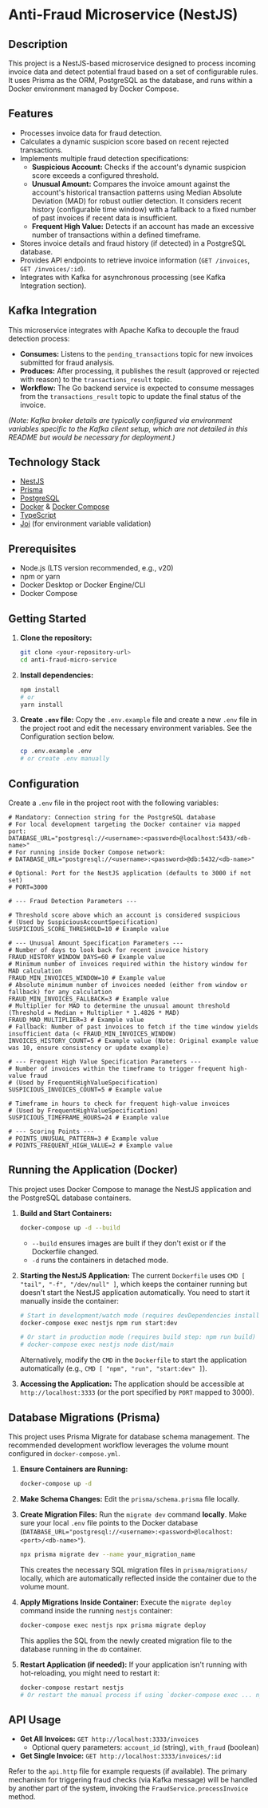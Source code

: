 # Anti-Fraud Microservice (NestJS)

## Description

This project is a NestJS-based microservice designed to process incoming invoice data and detect potential fraud based on a set of configurable rules. It uses Prisma as the ORM, PostgreSQL as the database, and runs within a Docker environment managed by Docker Compose.

## Features

- Processes invoice data for fraud detection.
- Calculates a dynamic suspicion score based on recent rejected transactions.
- Implements multiple fraud detection specifications:
    - **Suspicious Account:** Checks if the account's dynamic suspicion score exceeds a configured threshold.
    - **Unusual Amount:** Compares the invoice amount against the account's historical transaction patterns using Median Absolute Deviation (MAD) for robust outlier detection. It considers recent history (configurable time window) with a fallback to a fixed number of past invoices if recent data is insufficient.
    - **Frequent High Value:** Detects if an account has made an excessive number of transactions within a defined timeframe.
- Stores invoice details and fraud history (if detected) in a PostgreSQL database.
- Provides API endpoints to retrieve invoice information (`GET /invoices`, `GET /invoices/:id`).
- Integrates with Kafka for asynchronous processing (see Kafka Integration section).

## Kafka Integration

This microservice integrates with Apache Kafka to decouple the fraud detection process:

-   **Consumes:** Listens to the `pending_transactions` topic for new invoices submitted for fraud analysis.
-   **Produces:** After processing, it publishes the result (approved or rejected with reason) to the `transactions_result` topic.
-   **Workflow:** The Go backend service is expected to consume messages from the `transactions_result` topic to update the final status of the invoice.

*(Note: Kafka broker details are typically configured via environment variables specific to the Kafka client setup, which are not detailed in this README but would be necessary for deployment.)*

## Technology Stack

- [NestJS](https://nestjs.com/)
- [Prisma](https://www.prisma.io/)
- [PostgreSQL](https://www.postgresql.org/)
- [Docker](https://www.docker.com/) & [Docker Compose](https://docs.docker.com/compose/)
- [TypeScript](https://www.typescriptlang.org/)
- [Joi](https://joi.dev/) (for environment variable validation)

## Prerequisites

- Node.js (LTS version recommended, e.g., v20)
- npm or yarn
- Docker Desktop or Docker Engine/CLI
- Docker Compose

## Getting Started

1.  **Clone the repository:**
    ```bash
    git clone <your-repository-url>
    cd anti-fraud-micro-service
    ```

2.  **Install dependencies:**
    ```bash
    npm install
    # or
    yarn install
    ```

3.  **Create `.env` file:**
    Copy the `.env.example` file and create a new `.env` file in the project root and edit the necessary environment variables. See the Configuration section below.

    ```bash
    cp .env.example .env
    # or create .env manually
    ```

## Configuration

Create a `.env` file in the project root with the following variables:

```dotenv
# Mandatory: Connection string for the PostgreSQL database
# For local development targeting the Docker container via mapped port:
DATABASE_URL="postgresql://<username>:<password>@localhost:5433/<db-name>"
# For running inside Docker Compose network:
# DATABASE_URL="postgresql://<username>:<password>@db:5432/<db-name>"

# Optional: Port for the NestJS application (defaults to 3000 if not set)
# PORT=3000

# --- Fraud Detection Parameters ---

# Threshold score above which an account is considered suspicious
# (Used by SuspiciousAccountSpecification)
SUSPICIOUS_SCORE_THRESHOLD=10 # Example value

# --- Unusual Amount Specification Parameters ---
# Number of days to look back for recent invoice history
FRAUD_HISTORY_WINDOW_DAYS=60 # Example value
# Minimum number of invoices required within the history window for MAD calculation
FRAUD_MIN_INVOICES_WINDOW=10 # Example value
# Absolute minimum number of invoices needed (either from window or fallback) for any calculation
FRAUD_MIN_INVOICES_FALLBACK=3 # Example value
# Multiplier for MAD to determine the unusual amount threshold (Threshold = Median + Multiplier * 1.4826 * MAD)
FRAUD_MAD_MULTIPLIER=3 # Example value
# Fallback: Number of past invoices to fetch if the time window yields insufficient data (< FRAUD_MIN_INVOICES_WINDOW)
INVOICES_HISTORY_COUNT=5 # Example value (Note: Original example value was 10, ensure consistency or update example)

# --- Frequent High Value Specification Parameters ---
# Number of invoices within the timeframe to trigger frequent high-value fraud
# (Used by FrequentHighValueSpecification)
SUSPICIOUS_INVOICES_COUNT=5 # Example value

# Timeframe in hours to check for frequent high-value invoices
# (Used by FrequentHighValueSpecification)
SUSPICIOUS_TIMEFRAME_HOURS=24 # Example value

# --- Scoring Points ---
# POINTS_UNUSUAL_PATTERN=3 # Example value
# POINTS_FREQUENT_HIGH_VALUE=2 # Example value
```

## Running the Application (Docker)

This project uses Docker Compose to manage the NestJS application and the PostgreSQL database containers.

1.  **Build and Start Containers:**
    ```bash
    docker-compose up -d --build
    ```
    *   `--build` ensures images are built if they don't exist or if the Dockerfile changed.
    *   `-d` runs the containers in detached mode.

2.  **Starting the NestJS Application:**
    The current `Dockerfile` uses `CMD [ "tail", "-f", "/dev/null" ]`, which keeps the container running but doesn't start the NestJS application automatically. You need to start it manually inside the container:
    ```bash
    # Start in development/watch mode (requires devDependencies installed)
    docker-compose exec nestjs npm run start:dev

    # Or start in production mode (requires build step: npm run build)
    # docker-compose exec nestjs node dist/main
    ```
    Alternatively, modify the `CMD` in the `Dockerfile` to start the application automatically (e.g., `CMD [ "npm", "run", "start:dev" ]`).

3.  **Accessing the Application:**
    The application should be accessible at `http://localhost:3333` (or the port specified by `PORT` mapped to 3000).

## Database Migrations (Prisma)

This project uses Prisma Migrate for database schema management. The recommended development workflow leverages the volume mount configured in `docker-compose.yml`.

1.  **Ensure Containers are Running:**
    ```bash
    docker-compose up -d
    ```

2.  **Make Schema Changes:**
    Edit the `prisma/schema.prisma` file locally.

3.  **Create Migration Files:**
    Run the `migrate dev` command **locally**. Make sure your local `.env` file points to the Docker database (`DATABASE_URL="postgresql://<username>:<password>@localhost:<port>/<db-name>"`).
    ```bash
    npx prisma migrate dev --name your_migration_name
    ```
    This creates the necessary SQL migration files in `prisma/migrations/` locally, which are automatically reflected inside the container due to the volume mount.

4.  **Apply Migrations Inside Container:**
    Execute the `migrate deploy` command inside the running `nestjs` container:
    ```bash
    docker-compose exec nestjs npx prisma migrate deploy
    ```
    This applies the SQL from the newly created migration file to the database running in the `db` container.

5.  **Restart Application (if needed):**
    If your application isn't running with hot-reloading, you might need to restart it:
    ```bash
    docker-compose restart nestjs
    # Or restart the manual process if using `docker-compose exec ... npm run start:dev`
    ```

## API Usage

-   **Get All Invoices:** `GET http://localhost:3333/invoices`
    -   Optional query parameters: `account_id` (string), `with_fraud` (boolean)
-   **Get Single Invoice:** `GET http://localhost:3333/invoices/:id`

Refer to the `api.http` file for example requests (if available). The primary mechanism for triggering fraud checks (via Kafka message) will be handled by another part of the system, invoking the `FraudService.processInvoice` method.
